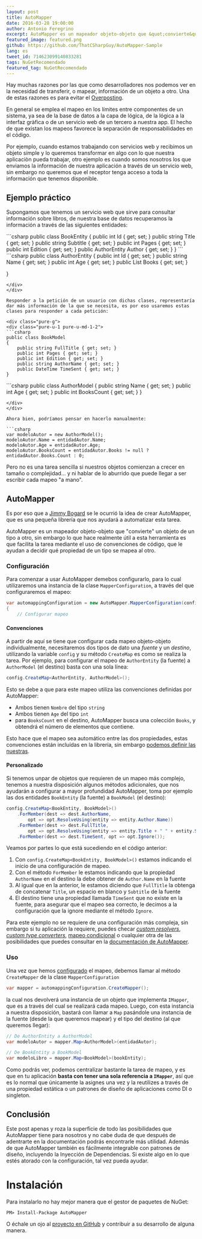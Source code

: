 ```yaml
---
layout: post
title: AutoMapper
date: 2016-03-28 19:00:00
author: Antonio Feregrino
excerpt: AutoMapper es un mapeador objeto-objeto que &quot;convierte&quot; un objeto de un tipo a otro, sin embargo lo que hace realmente útil a esta herramienta es que facilita la tarea mediante el uso de convenciones de código.
featured_image: featured.png
github: https://github.com/ThatCSharpGuy/AutoMapper-Sample
lang: es
tweet_id: 714623099140833281
tags: NuGetRecomendado
featured_tag: NuGetRecomendado
---
```


Hay muchas razones por las que como desarrolladores nos podemos ver en la necesidad de transferir, o mapear, información de un objeto a otro. Una de estas razones es para evitar el <a href="https://en.wikipedia.org/wiki/Mass_assignment_vulnerability" target="_blank" rel="nofollow">Overposting</a>.

En general se emplea el mapeo en los límites entre componentes de un sistema, ya sea de la base de datos a la capa de lógica, de la lógica a la interfaz gràfica o de un servicio web de un tercero a nuestra app. El hecho de que existan los mapeos favorece la separación de responsabilidades en el código.

Por ejemplo, cuando estamos trabajando con servicios web y recibimos un objeto simple y lo queremos transformar en algo con lo que nuestra aplicaciòn pueda trabajar, otro ejemplo es cuando somos nosotros los que enviamos la información de nuestra aplicación a través de un servicio web, sin embargo no queremos que el receptor tenga acceso a toda la información que tenemos disponible. 

## Ejemplo práctico
Supongamos que tenemos un servicio web que sirve para consultar información sobre libros, de nuestra base de datos recuperamos la información a través de las siguientes entidades:

<div class="pure-g">
<div class="pure-u-1 pure-u-md-1-2">
```csharp  
public class BookEntity
{
    public int Id { get; set; }
    public string Title { get; set; }
    public string Subtitle { get; set; }
    public int Pages { get; set; }
    public int Edition { get; set; }
    public AuthorEntity Author { get; set; }
}
```  
</div>
<div class="pure-u-1 pure-u-md-1-2">
```csharp  
public class AuthorEntity
{
    public int Id { get; set; }
    public string Name { get; set; }
    public int Age { get; set; }
    public List<BookEntity> Books { get; set; }

}
  

```  
</div>  
</div>

Responder a la petición de un usuario con dichas clases, representaría dar más información de la que se necesita, es por eso usaremos estas clases para responder a cada petición:

<div class="pure-g">
<div class="pure-u-1 pure-u-md-1-2">
```csharp  
public class BookModel
{
    public string FullTitle { get; set; }
    public int Pages { get; set; }
    public int Edition { get; set; }
    public string AuthorName { get; set; }
    public DateTime TimeSent { get; set; }
}
```  
</div>
<div class="pure-u-1 pure-u-md-1-2">
```csharp  
public class AuthorModel
{
    public string Name { get; set; }
    public int Age { get; set; }
    public int BooksCount { get; set; }
}
  
  
```  
</div>  
</div>

Ahora bien, podríamos pensar en hacerlo manualmente:

```csharp  
var modeloAutor = new AuthorModel();
modeloAutor.Name = entidadAutor.Name;
modeloAutor.Age = entidadAutor.Age;
modeloAutor.BooksCount = entidadAutor.Books != null ? entidadAutor.Books.Count : 0;
```  

Pero no es una tarea sencilla si nuestros objetos comienzan a crecer en tamaño o complejidad... y ni hablar de lo aburrido que puede llegar a ser escribir cada mapeo "a mano". 

## AutoMapper  
Es por eso que a <a href="https://github.com/jbogard" target="_blank" rel="nofollow">Jimmy Bogard</a> se le ocurrió la idea de crear AutoMapper, que es una pequeña librería que nos ayudará a automatizar esta tarea. 

AutoMapper es un mapeador objeto-objeto que "convierte" un objeto de un tipo a otro, sin embargo lo que hace realmente útil a esta herramienta es que facilita la tarea mediante el uso de convenciones de código, que le ayudan a decidir qué propiedad de un tipo se mapea al otro. 

### Configuración
Para comenzar a usar AutoMapper demebos configurarlo, para lo cual utilizaremos una instancia de la clase `MapperConfiguration`, a través del que configuraremos el mapeo:

```csharp  
var automappingConfiguration = new AutoMapper.MapperConfiguration(config =>
{
    // Configurar mapeo
```  

#### Convenciones  

A partir de aquí se tiene que configurar cada mapeo objeto-objeto individualmente, necesitaremos dos tipos de dato una *fuente* y un *destino*, utilizando la variable `config` y su método `CreateMap` es como se realiza la tarea. Por ejemplo, para configurar el mapeo de `AuthorEntity` (la fuente) a `AuthorModel` (el destino) basta con una sola línea:

```csharp  
config.CreateMap<AuthorEntity, AuthorModel>();
```  

Esto se debe a que para este mapeo utiliza las convenciones definidas por AutoMapper:  
  
 - Ambos tienen `Nombre` del tipo `string`  
 - Ambos tienen `Age` del tipo `int`
 - para `BooksCount` en el destino, AutoMapper busca una colección `Books`, y obtendrá el número de elementos que contiene.
 
 Esto hace que el mapeo sea automático entre las dos propiedades, estas convenciones están incluídas en la librería, sin embargo <a href="https://lostechies.com/joshuaflanagan/2010/03/19/teaching-automapper-about-our-conventions/" target="_blank" rel="nofollow">podemos definir las nuestras</a>. 
 
#### Personalizado  
 
 Si tenemos unpar de objetos que requieren de un mapeo más complejo, tenemos a nuestra disposición algunos métodos adicionales, que nos ayudarán a configurar a mayor profundidad AutoMapper, toma por ejemplo las dos entidades `BookEntity` (la fuente) a `BookModel` (el destino):
 
```csharp  
config.CreateMap<BookEntity, BookModel>()
    .ForMember(dest => dest.AuthorName, 
        opt => opt.ResolveUsing(entity => entity.Author.Name))
    .ForMember(dest => dest.FullTitle,
        opt => opt.ResolveUsing(entity => entity.Title + " " + entity.Subtitle))
    .ForMember(dest => dest.TimeSent, opt => opt.Ignore());
```  
 
Veamos por partes lo que está sucediendo en el código anterior:

 1. Con `config.CreateMap<BookEntity, BookModel>()` estamos indicando el inicio de una configuración de mapeo.  
 2. Con el método `ForMember` le estamos indicando que la propiedad `AuthorName` en el destino la debe obtener de `Author.Name` en la fuente
 3. Al igual que en la anterior, le estamos diciendo que `FullTitle` la obtenga de concatenar `Title`, un espacio en blanco y `Subtitle` de la fuente
 4. El destino tiene una propiedad llamada `TimeSent` que no existe en la fuente, para asegurar que el mapeo sea correcto, le decimos a la configuración que la ignore mediante el método `Ignore`.

Para este ejemplo no se requiere de una configuración más compleja, sin embargo si tu aplicación la requiere, puedes checar <a href="https://github.com/AutoMapper/AutoMapper/wiki/Custom-value-resolvers" target="_blank" rel="nofollow"><i>custom resolvers</i></a>, <a href="https://github.com/AutoMapper/AutoMapper/wiki/Custom-type-converters" target="_blank" rel="nofollow"><i>custom type converters</i></a>, <a href="https://github.com/AutoMapper/AutoMapper/wiki/Conditional-mapping" target="_blank" rel="nofollow">mapeo condicional</a> o cualquier otra de las posibilidades que puedes consultar en la <a href="https://github.com/AutoMapper/AutoMapper/wiki" target="_blank" rel="nofollow">documentación de AutoMapper</a>. 

### Uso

Una vez que hemos <a href="#configuracion">configurado</a> el mapeo, debemos llamar al método `CreateMapper` de la clase `MapperConfiguration`

```csharp  
var mapper = automappingConfiguration.CreateMapper();
```  

la cual nos devolverá una instancia de un objeto que implementa `IMapper`, que es a través del cual se realizará cada mapeo. Luego, con esta instancia a nuestra disposición, bastará con llamar a `Map` pasándole una instancia de la fuente (desde la que queremos mapear) y el tipo del destino (al que queremos llegar):

```csharp  
// De AuthorEntity a AuthorModel
var modeloAutor = mapper.Map<AuthorModel>(entidadAutor);

// De BookEntity a BookModel
var modeloLibro = mapper.Map<BookModel>(bookEntity);
```  

Como podrás ver, podemos centralizar bastante la tarea de mapeo, y es que en tu aplicación **basta con tener una sola referencia a `IMapper`**, así que es lo normal que únicamente la asignes una vez y la reutilizes a través de una propiedad estática o un patrones de diseño de aplicaciones como DI o singleton.

## Conclusión
Este post apenas y roza la superficie de todo las posibilidades que AutoMapper tiene para nosotros y no cabe duda de que después de adentrarte en la documentación podrás encontrarle más utilidad. Además de que AutoMapper también es fácilmente integrable con patrones de diseño, incluyendo la Inyección de Dependencias. Si existe algo en lo que estés atorado con la configuración, tal vez pueda ayudar.
 
# Instalación  
Para instalarlo no hay mejor manera que el gestor de paquetes de NuGet:

```  
PM> Install-Package AutoMapper
```  

O échale un ojo al <a href="https://github.com/AutoMapper/AutoMapper" target="_blank" rel="nofollow">proyecto en GitHub</a> y contribuir a su desarrollo de alguna manera.